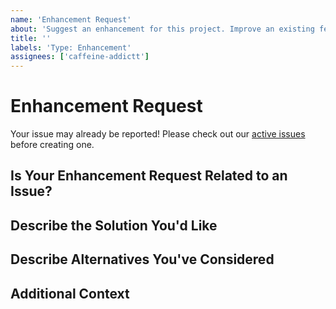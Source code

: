```yaml
---
name: 'Enhancement Request'
about: 'Suggest an enhancement for this project. Improve an existing feature'
title: ''
labels: 'Type: Enhancement'
assignees: ['caffeine-addictt']
---
```


# Enhancement Request

Your issue may already be reported!
Please check out our [active issues](https://github.com/caffeine-addictt/sharkalyze/issues) before creating one.

## Is Your Enhancement Request Related to an Issue?

<!--
If yes, provide a clear and concise description of what the problem is
E.g.:
  Issue #
  I'm always frustrated when...
-->

## Describe the Solution You'd Like

<!--
A clear and concise description of what you'd like
-->

## Describe Alternatives You've Considered

<!--
A clear and concise description of other alternatives you have considered
-->

## Additional Context

<!--
Any other extra context or information
-->
